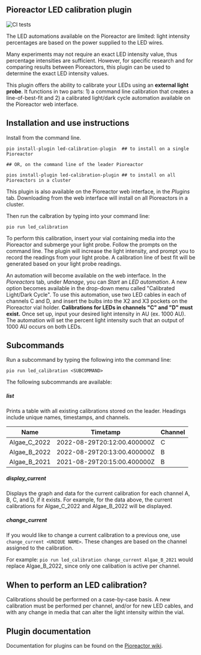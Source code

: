 
## Pioreactor LED calibration plugin

![CI tests](https://github.com/kellytr/pioreactor-led-calibration-plugin/actions/workflows/ci.yaml/badge.svg)

The LED automations available on the Pioreactor are limited: light intensity percentages are based on the power supplied to the LED wires.

Many experiments may not require an exact LED intensity value, thus percentage intensities are sufficient. However, for specific research and for comparing results between Pioreactors, this plugin can be used to determine the exact LED intensity values.

This plugin offers the ability to calibrate your LEDs using an **external light probe**. It functions in two parts: 1) a command line calibration that creates a line-of-best-fit and 2) a calibrated light/dark cycle automation available on the Pioreactor web interface. 

## Installation and use instructions

Install from the command line.

```
pio install-plugin led-calibration-plugin  ## to install on a single Pioreactor 

## OR, on the command line of the leader Pioreactor

pios install-plugin led-calibration-plugin ## to install on all Pioreactors in a cluster
```

This plugin is also available on the Pioreactor web interface, in the _Plugins_ tab. Downloading from the web interface will install on all Pioreactors in a cluster.

Then run the calbration by typing into your command line:

```
pio run led_calibration
```

To perform this calibration, insert your vial containing media into the Pioreactor and submerge your light probe. Follow the prompts on the command line. The plugin will increase the light intensity, and prompt you to record the readings from your light probe. A calibration line of best fit will be generated based on your light probe readings. 

An automation will become available on the web interface. In the _Pioreactors_ tab, under _Manage_, you can _Start_ an _LED automation_. A new option becomes available in the drop-down menu called "Calibrated Light/Dark Cycle". To use this automation, use two LED cables in each of channels C and D, and insert the bulbs into the X2 and X3 pockets on the Pioreactor vial holder. **Calibrations for LEDs in channels "C" and "D" must exist.** Once set up, input your desired light intensity in AU (ex. 1000 AU). The automation will set the percent light intensity such that an output of 1000 AU occurs on both LEDs.

## Subcommands 

Run a subcommand by typing the following into the command line: 
```
pio run led_calibration <SUBCOMMAND>
```
The following subcommands are available:

##### list
Prints a table with all existing calibrations stored on the leader. Headings include unique names, timestamps, and channels.

| Name | Timetamp | Channel |
|------|----------|---------|
| Algae_C_2022 | 2022-08-29T20:12:00.400000Z | C |
| Algae_B_2022 | 2022-08-29T20:13:00.400000Z | B |
| Algae_B_2021 | 2021-08-29T20:15:00.400000Z | B |

##### display_current
Displays the graph and data for the current calibration for each channel A, B, C, and D, if it exists. For example, for the data above, the current calibrations for Algae_C_2022 and Algae_B_2022 will be displayed. 

##### change_current
If you would like to change a current calibration to a previous one, use `change_current <UNIQUE NAME>`. These changes are based on the channel assigned to the calibration. 

For example: 
`pio run led_calibration change_current Algae_B_2021` would replace Algae_B_2022, since only one calibation is active per channel. 

## When to perform an LED calibration? 

Calibrations should be performed on a case-by-case basis. A new calibration must be performed per channel, and/or for new LED cables, and with any change in media that can alter the light intensity within the vial.  

## Plugin documentation 

Documentation for plugins can be found on the [Pioreactor wiki](https://docs.pioreactor.com/developer-guide/intro-plugins).
